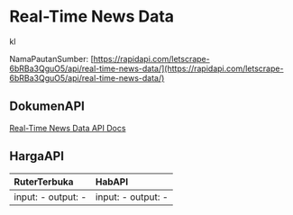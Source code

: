 # Real-Time News Data

kl

NamaPautanSumber: [https://rapidapi.com/letscrape-6bRBa3QguO5/api/real-time-news-data/](https://rapidapi.com/letscrape-6bRBa3QguO5/api/real-time-news-data/)

## DokumenAPI

[Real-Time News Data API Docs](../apis/kl/Real-Time_News_Data.md)

## HargaAPI

| RuterTerbuka | HabAPI |
|:---|:---|
| input: - output: - | input: - output: - |

